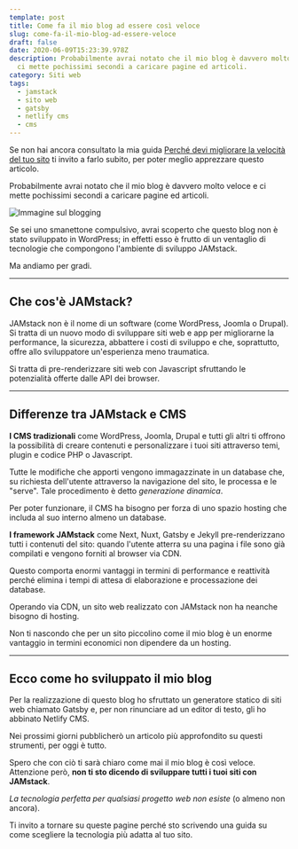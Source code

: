 ```yaml
---
template: post
title: Come fa il mio blog ad essere così veloce
slug: come-fa-il-mio-blog-ad-essere-veloce
draft: false
date: 2020-06-09T15:23:39.978Z
description: Probabilmente avrai notato che il mio blog è davvero molto veloce e
  ci mette pochissimi secondi a caricare pagine ed articoli.
category: Siti web
tags:
  - jamstack
  - sito web
  - gatsby
  - netlify cms
  - cms
---
```

Se non hai ancora consultato la mia guida [Perché devi migliorare la velocità del tuo sito](https://mdtblog.netlify.app/posts/come-velocizzare-sito-wordpress) ti invito a farlo subito, per poter meglio apprezzare questo articolo.

Probabilmente avrai notato che il mio blog è davvero molto veloce e ci mette pochissimi secondi a caricare pagine ed articoli.

![Immagine sul blogging](/media/pablo-blogging.png)

Se sei uno smanettone compulsivo, avrai scoperto che questo blog non è stato sviluppato in WordPress; in effetti esso è frutto di un ventaglio di tecnologie che compongono l'ambiente di sviluppo JAMstack. 

Ma andiamo per gradi.

- - -

## Che cos'è JAMstack?

JAMstack non è il nome di un software (come WordPress, Joomla o Drupal). Si tratta di un nuovo modo di sviluppare siti web e app per migliorarne la performance, la sicurezza, abbattere i costi di sviluppo e che, soprattutto, offre allo sviluppatore un'esperienza meno traumatica.

Si tratta di pre-renderizzare siti web con Javascript sfruttando le potenzialità offerte dalle API dei browser.

- - -

## Differenze tra JAMstack e CMS

**I CMS tradizionali** come WordPress, Joomla, Drupal e tutti gli altri ti offrono la possibilità di creare contenuti e personalizzare i tuoi siti attraverso temi, plugin e codice PHP o Javascript.

Tutte le modifiche che apporti vengono immagazzinate in un database che, su richiesta dell'utente attraverso la navigazione del sito, le processa e le "serve". Tale procedimento è detto *generazione dinamica*.

Per poter funzionare, il CMS ha bisogno per forza di uno spazio hosting che includa al suo interno almeno un database.

**I framework JAMstack** come Next, Nuxt, Gatsby e Jekyll pre-renderizzano tutti i contenuti del sito: quando l'utente atterra su una pagina i file sono già compilati e vengono forniti al browser via CDN.

Questo comporta enormi vantaggi in termini di performance e reattività perché elimina i tempi di attesa di elaborazione e processazione dei database.

Operando via CDN, un sito web realizzato con JAMstack non ha neanche bisogno di hosting.

Non ti nascondo che per un sito piccolino come il mio blog è un enorme vantaggio in termini economici non dipendere da un hosting.

- - -

## Ecco come ho sviluppato il mio blog

Per la realizzazione di questo blog ho sfruttato un generatore statico di siti web chiamato Gatsby e, per non rinunciare ad un editor di testo, gli ho abbinato Netlify CMS.

Nei prossimi giorni pubblicherò un articolo più approfondito su questi strumenti, per oggi è tutto.

Spero che con ciò ti sarà chiaro come mai il mio blog è così veloce. Attenzione però, **non ti sto dicendo di sviluppare tutti i tuoi siti con JAMstack**. 

*La tecnologia perfetta per qualsiasi progetto web non esiste* (o almeno non ancora). 

Ti invito a tornare su queste pagine perché sto scrivendo una guida su come scegliere la tecnologia più adatta al tuo sito.